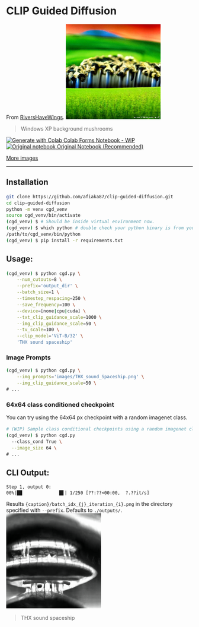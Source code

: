 # CLIP Guided Diffusion
From [RiversHaveWings](https://twitter.com/RiversHaveWings).
![Windows XP Background](/images/Windows_XP_background_Mushroom.png?raw=true)

> Windows XP background mushrooms

<p>
<a href="https://github.com/afiaka87/clip-guided-diffusion/blob/main/colab_clip_guided_diff_hq.ipynb">
  <img alt="Generate with Colab" src="https://colab.research.google.com/assets/colab-badge.svg">
  Colab Forms Notebook - WIP
</a>
</br>
<a href="/notebooks/original-hq-notebook.ipynb">
  <img alt="Original notebook" src="https://colab.research.google.com/assets/colab-badge.svg">
  Original Notebook (Recommended)
</a>


[More images](/images/README.md)

---

## Installation
```sh
git clone https://github.com/afiaka87/clip-guided-diffusion.git
cd clip-guided-diffusion
python -m venv cgd_venv
source cgd_venv/bin/activate
(cgd_venv) $ # Should be inside virtual environment now.
(cgd_venv) $ which python # double check your python binary is from your virtual env
/path/to/cgd_venv/bin/python
(cgd_venv) $ pip install -r requirements.txt
```

## Usage:
```sh
(cgd_venv) $ python cgd.py \
    --num_cutouts=8 \
    --prefix='output_dir' \
    --batch_size=1 \
    --timestep_respacing=250 \
    --save_frequency=100 \
    --device=[none|cpu|cuda] \
    --txt_clip_guidance_scale=1000 \
    --img_clip_guidance_scale=50 \
    --tv_scale=100 \
    --clip_model='ViT-B/32' \
    'THX sound spaceship'
```


### Image Prompts
```sh
(cgd_venv) $ python cgd.py \
    --img_prompts='images/THX_sound_Spaceship.png' \
    --img_clip_guidance_scale=50 \
# ...


```
### 64x64 class conditioned checkpoint
You can try using the 64x64 px checkpoint with a random imagenet class.
```sh
# (WIP) Sample class conditional checkpoints using a random imagenet class idx.
(cgd_venv) $ python cgd.py 
  --class_cond True \
  --image_size 64 \
# ...
```


## CLI Output:
```
Step 1, output 0:
00%|██              █▋| 1/250 [??:??<00:00,  ?.??it/s]
```
Results `{caption}/batch_idx_{j}_iteration_{i}.png` in the directory specified with `--prefix`. Defaults to `./outputs/`.
![THX sound spaceship](/images/THX_sound_Spaceship.png?raw=true)
> THX sound spaceship
